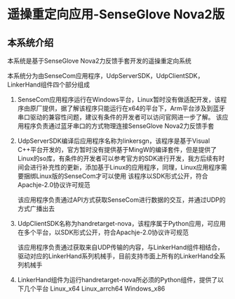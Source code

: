 # 遥操重定向应用-SenseGlove Nova2版

## 本系统介绍

本系统是基于SenseGlove Nova2力反馈手套开发的遥操重定向系统

本系统分为由SenseCom应用程序，UdpServerSDK，UdpClientSDK，LinkerHand组件四个部分组成

1. SenseCom应用程序运行在Windows平台，Linux暂时没有做适配开发，该程序由原厂提供，据了解该程序只能运行在x64的平台下，Arm平台涉及到蓝牙串口驱动的兼容性问题，建议有条件的开发者可以访问官网进一步了解。
   该应用程序负责通过蓝牙串口的方式物理连接SenseGlove Nova2力反馈手套
2. UdpServerSDK编译后应用程序名称为linkersgn，该程序是基于Visual C++平台开发的，官方暂时没有提供基于MingW的编译套件，但是提供了Linux的so库，有条件的开发者可以参考官方的SDK进行开发，我方后续有时间会进行补充性的更新，添加基于Linux的应用程序，同理，Linux应用程序需要捆绑Linux版的SenseCom才可以使用
   该程序以SDK形式公开，符合Apachje-2.0协议许可规范

   该应用程序负责通过API方式获取SenseCom进行数据的交互，并通过UDP的方式广播出去
3. UdpClientSDK名称为handretarget-nova，该程序属于Python应用，可应用在多个平台，以SDK形式公开，符合Apachje-2.0协议许可规范

   该应用程序负责通过获取来自UDP传输的内容，与LinkerHand组件相结合，驱动对应的LinkerHand系列机械手，目前支持市面上所有的LinkerHand全系列机械手
4. LinkerHand组件为运行handretarget-nova所必须的Python组件，提供了以下几个平台
   Linux_x64
   Linux_arrch64
   Windows_x86

##
